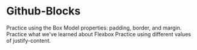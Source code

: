 # Github-Blocks
Practice using the Box Model properties: padding, border, and margin. Practice what we've learned about Flexbox Practice using different values of justify-content.
